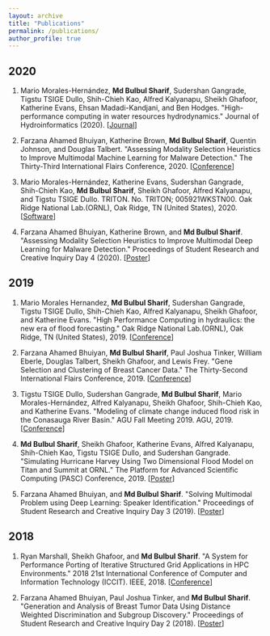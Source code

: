 ```yaml
---
layout: archive
title: "Publications"
permalink: /publications/
author_profile: true
---
```


## 2020

1. Mario Morales-Hernández, **Md Bulbul Sharif**, Sudershan Gangrade, Tigstu TSIGE Dullo, Shih-Chieh Kao, Alfred Kalyanapu, Sheikh Ghafoor, Katherine Evans, Ehsan Madadi-Kandjani, and Ben Hodges. "High-performance computing in water resources hydrodynamics." Journal of Hydroinformatics (2020). [[Journal](https://iwaponline.com/jh/article-pdf/doi/10.2166/hydro.2020.163/667135/jh2020163.pdf)]

2. Farzana Ahamed Bhuiyan, Katherine Brown, **Md Bulbul Sharif**, Quentin Johnson, and Douglas Talbert. "Assessing Modality Selection Heuristics to Improve Multimodal Machine Learning for Malware Detection." The Thirty-Third International Flairs Conference, 2020. [[Conference](https://www.aaai.org/ocs/index.php/FLAIRS/FLAIRS20/paper/viewFile/18476/17629)]

3. Mario Morales-Hernández, Katherine Evans, Sudershan Gangrade, Shih-Chieh Kao, **Md Bulbul Sharif**, Sheikh Ghafoor, Alfred Kalyanapu, and Tigstu TSIGE Dullo. TRITON. No. TRITON; 005921WKSTN00. Oak Ridge National Lab.(ORNL), Oak Ridge, TN (United States), 2020. [[Software](https://www.osti.gov/biblio/1630725)]

4. Farzana Ahamed Bhuiyan, Katherine Brown, and **Md Bulbul Sharif**. "Assessing Modality Selection Heuristics to Improve Multimodal Deep Learning for Malware Detection." Proceedings of Student Research and Creative Inquiry Day 4 (2020). [[Poster](https://publish.tntech.edu/index.php/PSRCI/article/view/670/236)]

## 2019

1. Mario Morales Hernandez, **Md Bulbul Sharif**, Sudershan Gangrade, Tigstu TSIGE Dullo, Shih-Chieh Kao, Alfred Kalyanapu, Sheikh Ghafoor, and Katherine Evans. "High Performance Computing in hydraulics: the new era of flood forecasting." Oak Ridge National Lab.(ORNL), Oak Ridge, TN (United States), 2019. [[Conference](https://www.osti.gov/servlets/purl/1559648)]

2. Farzana Ahamed Bhuiyan, **Md Bulbul Sharif**, Paul Joshua Tinker, William Eberle, Douglas Talbert, Sheikh Ghafoor, and Lewis Frey. "Gene Selection and Clustering of Breast Cancer Data." The Thirty-Second International Flairs Conference, 2019. [[Conference](https://www.aaai.org/ocs/index.php/FLAIRS/FLAIRS19/paper/viewFile/18184/17305)]

3. Tigstu TSIGE Dullo, Sudershan Gangrade, **Md Bulbul Sharif**, Mario Morales-Hernández, Alfred Kalyanapu, Sheikh Ghafoor, Shih-Chieh Kao, and Katherine Evans. "Modeling of climate change induced flood risk in the Conasauga River Basin." AGU Fall Meeting 2019. AGU, 2019. [[Conference](https://www.researchgate.net/profile/Mario_Morales-Hernandez/publication/338569282_Modeling_of_climate_change_induced_flood_risk_in_the_Conasauga_River_Basin/links/5e1d2a15299bf10bc3abedcc/Modeling-of-climate-change-induced-flood-risk-in-the-Conasauga-River-Basin.pdf)]

4. **Md Bulbul Sharif**, Sheikh Ghafoor, Katherine Evans, Alfred Kalyanapu, Shih-Chieh Kao, Tigstu TSIGE Dullo, and Sudershan Gangrade. "Simulating Hurricane Harvey Using Two Dimensional Flood Model on Titan and Summit at ORNL." The Platform for Advanced Scientific Computing (PASC) Conference, 2019. [[Poster](https://pasc19.pasc-conference.org/program/schedule/index.html%3Fpost_type=page&p=10&id=post143&sess=sess179.html)]

5. Farzana Ahamed Bhuiyan, and **Md Bulbul Sharif**. "Solving Multimodal Problem using Deep Learning: Speaker Identification." Proceedings of Student Research and Creative Inquiry Day 3 (2019). [[Poster](https://publish.tntech.edu/index.php/PSRCI/article/view/526)]

## 2018

1. Ryan Marshall, Sheikh Ghafoor, and **Md Bulbul Sharif**. "A System for Performance Porting of Iterative Structured Grid Applications in HPC Environments." 2018 21st International Conference of Computer and Information Technology (ICCIT). IEEE, 2018. [[Conference](https://ieeexplore.ieee.org/abstract/document/8631978)]

2. Farzana Ahamed Bhuiyan, Paul Joshua Tinker, and **Md Bulbul Sharif**. "Generation and Analysis of Breast Tumor Data Using Distance Weighted Discrimination and Subgroup Discovery." Proceedings of Student Research and Creative Inquiry Day 2 (2018). [[Poster](https://publish.tntech.edu/index.php/PSRCI/article/view/294)]

